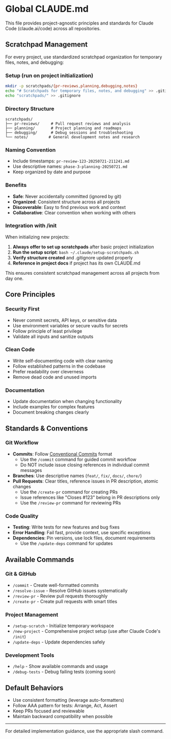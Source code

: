 # Global CLAUDE.md

This file provides project-agnostic principles and standards for Claude Code
(claude.ai/code) across all repositories.

## Scratchpad Management

For every project, use standardized scratchpad organization for temporary files,
notes, and debugging:

### Setup (run on project initialization)

```bash
mkdir -p scratchpads/{pr-reviews,planning,debugging,notes}
echo "# Scratchpads for temporary files, notes, and debugging" >> .gitignore
echo "scratchpads/" >> .gitignore
```

### Directory Structure

```text
scratchpads/
├── pr-reviews/     # Pull request reviews and analysis
├── planning/       # Project planning and roadmaps
├── debugging/      # Debug sessions and troubleshooting
└── notes/         # General development notes and research
```

### Naming Convention

- Include timestamps: `pr-review-123-20250721-211241.md`
- Use descriptive names: `phase-3-planning-20250721.md`
- Keep organized by date and purpose

### Benefits

- **Safe**: Never accidentally committed (ignored by git)
- **Organized**: Consistent structure across all projects
- **Discoverable**: Easy to find previous work and context
- **Collaborative**: Clear convention when working with others

### Integration with /init

When initializing new projects:

1. **Always offer to set up scratchpads** after basic project initialization
2. **Run the setup script**: `bash ~/.claude/setup-scratchpads.sh`
3. **Verify structure created** and .gitignore updated properly
4. **Reference in project docs** if project has its own CLAUDE.md

This ensures consistent scratchpad management across all projects from day one.

## Core Principles

### Security First

- Never commit secrets, API keys, or sensitive data
- Use environment variables or secure vaults for secrets
- Follow principle of least privilege
- Validate all inputs and sanitize outputs

### Clean Code

- Write self-documenting code with clear naming
- Follow established patterns in the codebase
- Prefer readability over cleverness
- Remove dead code and unused imports

### Documentation

- Update documentation when changing functionality
- Include examples for complex features
- Document breaking changes clearly

## Standards & Conventions

### Git Workflow

- **Commits**: Follow [Conventional Commits](https://www.conventionalcommits.org/)
  format
  - Use the `/commit` command for guided commit workflow
  - Do NOT include issue closing references in individual commit messages
- **Branches**: Use descriptive names (`feat/`, `fix/`, `docs/`, `chore/`)
- **Pull Requests**: Clear titles, reference issues in PR description, atomic changes
  - Use the `/create-pr` command for creating PRs
  - Issue references like "Closes #123" belong in PR descriptions only
  - Use the `/review-pr` command for reviewing PRs

### Code Quality

- **Testing**: Write tests for new features and bug fixes
- **Error Handling**: Fail fast, provide context, use specific exceptions
- **Dependencies**: Pin versions, use lock files, document requirements
  - Use the `/update-deps` command for updates

## Available Commands

### Git & GitHub

- `/commit` - Create well-formatted commits
- `/resolve-issue` - Resolve GitHub issues systematically
- `/review-pr` - Review pull requests thoroughly
- `/create-pr` - Create pull requests with smart titles

### Project Management

- `/setup-scratch` - Initialize temporary workspace
- `/new-project` - Comprehensive project setup (use after Claude Code's `/init`)
- `/update-deps` - Update dependencies safely

### Development Tools

- `/help` - Show available commands and usage
- `/debug-tests` - Debug failing tests (coming soon)

## Default Behaviors

- Use consistent formatting (leverage auto-formatters)
- Follow AAA pattern for tests: Arrange, Act, Assert
- Keep PRs focused and reviewable
- Maintain backward compatibility when possible

---

For detailed implementation guidance, use the appropriate slash command.
